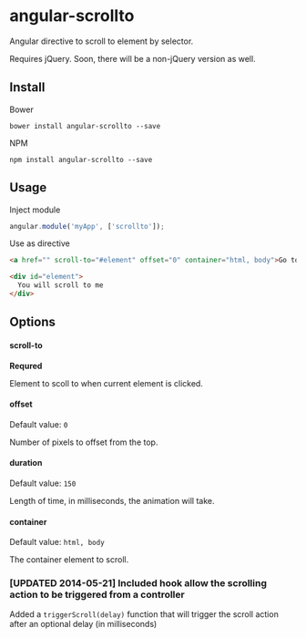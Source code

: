 angular-scrollto
================

Angular directive to scroll to element by selector.

Requires jQuery. Soon, there will be a non-jQuery version as well.

## Install

Bower

```
bower install angular-scrollto --save
```

NPM

```
npm install angular-scrollto --save
```

## Usage

Inject module

```js
angular.module('myApp', ['scrollto']);
```

Use as directive

```html
<a href="" scroll-to="#element" offset="0" container="html, body">Go to element</a>

<div id="element">
  You will scroll to me
</div>
```

## Options

#### scroll-to
**Requred**

Element to scoll to when current element is clicked.

#### offset
Default value: `0`

Number of pixels to offset from the top.

#### duration
Default value: `150`

Length of time, in milliseconds, the animation will take.

#### container
Default value: `html, body`

The container element to scroll.

### [UPDATED 2014-05-21] Included hook allow the scrolling action to be triggered from a controller 

Added a `triggerScroll(delay)` function that will trigger the scroll action after an optional delay (in milliseconds)



